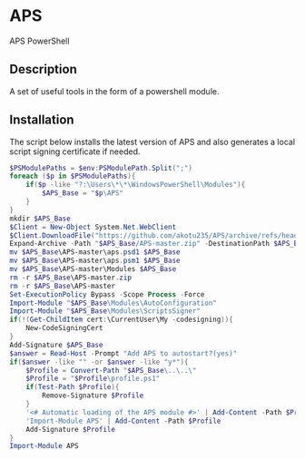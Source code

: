 # APS
APS PowerShell

## Description
A set of useful tools in the form of a powershell module.

## Installation
The script below installs the latest version of APS and also generates a local script signing certificate if needed.

```Powershell
$PSModulePaths = $env:PSModulePath.Split(";") 
foreach ($p in $PSModulePaths){
    if($p -like "?:\Users\*\*\WindowsPowerShell\Modules"){
        $APS_Base = "$p\APS"
    }
}
mkdir $APS_Base
$Client = New-Object System.Net.WebClient
$Client.DownloadFile("https://github.com/akotu235/APS/archive/refs/heads/master.zip","$APS_Base/APS-master.zip")
Expand-Archive -Path "$APS_Base/APS-master.zip" -DestinationPath $APS_Base
mv $APS_Base\APS-master\aps.psd1 $APS_Base
mv $APS_Base\APS-master\aps.psm1 $APS_Base
mv $APS_Base\APS-master\Modules $APS_Base
rm -r $APS_Base\APS-master.zip
rm -r $APS_Base\APS-master
Set-ExecutionPolicy Bypass -Scope Process -Force
Import-Module "$APS_Base\Modules\AutoConfiguration"
Import-Module "$APS_Base\Modules\ScriptsSigner"
if(!(Get-ChildItem cert:\CurrentUser\My -codesigning)){
    New-CodeSigningCert
}
Add-Signature $APS_Base
$answer = Read-Host -Prompt "Add APS to autostart?(yes)"
if($answer -like "" -or $answer -like "y*"){
    $Profile = Convert-Path "$APS_Base\..\..\"
    $Profile = "$Profile\profile.ps1"
    if(Test-Path $Profile){
        Remove-Signature $Profile
    }
    '<# Automatic loading of the APS module #>' | Add-Content -Path $Profile
    'Import-Module APS' | Add-Content -Path $Profile
    Add-Signature $Profile
}
Import-Module APS
```
